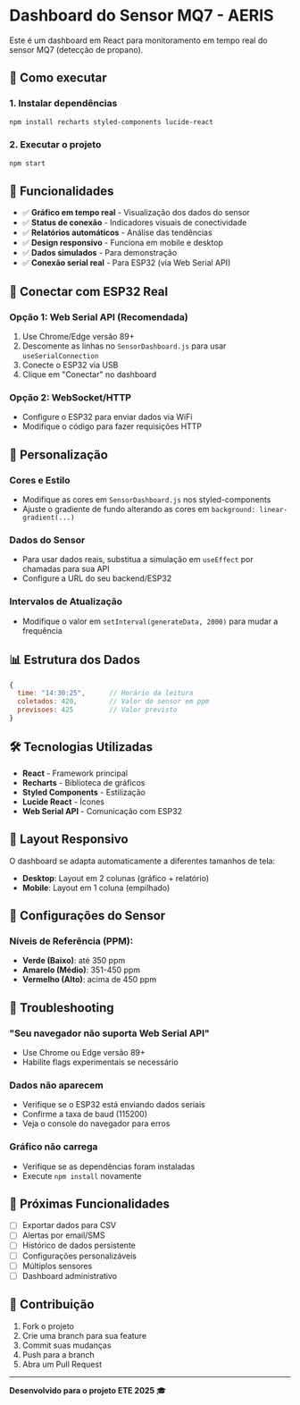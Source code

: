 # Dashboard do Sensor MQ7 - AERIS

Este é um dashboard em React para monitoramento em tempo real do sensor MQ7 (detecção de propano).

## 🚀 Como executar

### 1. Instalar dependências
```bash
npm install recharts styled-components lucide-react
```

### 2. Executar o projeto
```bash
npm start
```

## 📱 Funcionalidades

- ✅ **Gráfico em tempo real** - Visualização dos dados do sensor
- ✅ **Status de conexão** - Indicadores visuais de conectividade
- ✅ **Relatórios automáticos** - Análise das tendências
- ✅ **Design responsivo** - Funciona em mobile e desktop
- ✅ **Dados simulados** - Para demonstração
- ✅ **Conexão serial real** - Para ESP32 (via Web Serial API)

## 🔌 Conectar com ESP32 Real

### Opção 1: Web Serial API (Recomendada)
1. Use Chrome/Edge versão 89+
2. Descomente as linhas no `SensorDashboard.js` para usar `useSerialConnection`
3. Conecte o ESP32 via USB
4. Clique em "Conectar" no dashboard

### Opção 2: WebSocket/HTTP
- Configure o ESP32 para enviar dados via WiFi
- Modifique o código para fazer requisições HTTP

## 🎨 Personalização

### Cores e Estilo
- Modifique as cores em `SensorDashboard.js` nos styled-components
- Ajuste o gradiente de fundo alterando as cores em `background: linear-gradient(...)`

### Dados do Sensor
- Para usar dados reais, substitua a simulação em `useEffect` por chamadas para sua API
- Configure a URL do seu backend/ESP32

### Intervalos de Atualização
- Modifique o valor em `setInterval(generateData, 2000)` para mudar a frequência

## 📊 Estrutura dos Dados

```javascript
{
  time: "14:30:25",      // Horário da leitura
  coletados: 420,        // Valor do sensor em ppm
  previsoes: 425         // Valor previsto
}
```

## 🛠️ Tecnologias Utilizadas

- **React** - Framework principal
- **Recharts** - Biblioteca de gráficos
- **Styled Components** - Estilização
- **Lucide React** - Ícones
- **Web Serial API** - Comunicação com ESP32

## 📱 Layout Responsivo

O dashboard se adapta automaticamente a diferentes tamanhos de tela:
- **Desktop**: Layout em 2 colunas (gráfico + relatório)
- **Mobile**: Layout em 1 coluna (empilhado)

## 🔧 Configurações do Sensor

### Níveis de Referência (PPM):
- **Verde (Baixo)**: até 350 ppm
- **Amarelo (Médio)**: 351-450 ppm  
- **Vermelho (Alto)**: acima de 450 ppm

## 🚨 Troubleshooting

### "Seu navegador não suporta Web Serial API"
- Use Chrome ou Edge versão 89+
- Habilite flags experimentais se necessário

### Dados não aparecem
- Verifique se o ESP32 está enviando dados seriais
- Confirme a taxa de baud (115200)
- Veja o console do navegador para erros

### Gráfico não carrega
- Verifique se as dependências foram instaladas
- Execute `npm install` novamente

## 📝 Próximas Funcionalidades

- [ ] Exportar dados para CSV
- [ ] Alertas por email/SMS
- [ ] Histórico de dados persistente
- [ ] Configurações personalizáveis
- [ ] Múltiplos sensores
- [ ] Dashboard administrativo

## 🤝 Contribuição

1. Fork o projeto
2. Crie uma branch para sua feature
3. Commit suas mudanças
4. Push para a branch
5. Abra um Pull Request

---

**Desenvolvido para o projeto ETE 2025** 🎓
